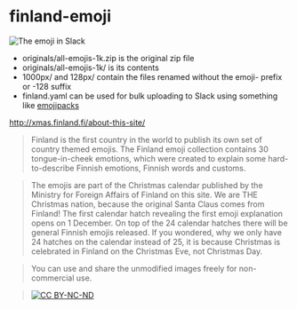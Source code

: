 # finland-emoji

 ![The emoji in Slack](images/slack.png)

 * originals/all-emojis-1k.zip is the original zip file
 * originals/all-emojis-1k/ is its contents
 * 1000px/ and 128px/ contain the files renamed without the emoji- prefix or -128 suffix
 * finland.yaml can be used for bulk uploading to Slack using something like [emojipacks](https://github.com/lambtron/emojipacks)

http://xmas.finland.fi/about-this-site/

> Finland is the first country in the world to publish its own set of country themed emojis. The Finland emoji collection contains 30 tongue-in-cheek emotions, which were created to explain some hard-to-describe Finnish emotions, Finnish words and customs.

> The emojis are part of the Christmas calendar published by the Ministry for Foreign Affairs of Finland on this site. We are THE Christmas nation, because the original Santa Claus comes from Finland! The first calendar hatch revealing the first emoji explanation opens on 1 December. On top of the 24 calendar hatches there will be general Finnish emojis released. If you wondered, why we only have 24 hatches on the calendar instead of 25, it is because Christmas is celebrated in Finland on the Christmas Eve, not Christmas Day.

> You can use and share the unmodified images freely for non-commercial use.

> [![CC BY-NC-ND](images/cc-by-nc-nd.png)](https://creativecommons.org/licenses/by-nc-nd/4.0/deed.en)
